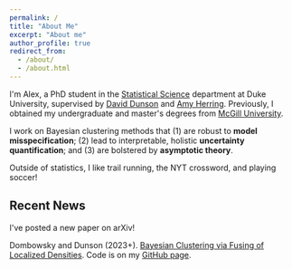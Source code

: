 ```yaml
---
permalink: /
title: "About Me"
excerpt: "About me"
author_profile: true
redirect_from: 
  - /about/
  - /about.html
---
```


I'm Alex, a PhD student in the [Statistical Science](https://stat.duke.edu/) department at Duke University, supervised by [David Dunson](https://scholar.google.com/citations?user=KwEOawwAAAAJ&hl=en&oi=ao) and [Amy Herring](https://scholar.google.com/citations?user=Pw0lX_8AAAAJ&hl=en&oi=ao). Previously, I obtained my undergraduate and master's degrees from [McGill University](https://www.mcgill.ca/mathstat/). 

I work on Bayesian clustering methods that (1) are robust to **model misspecification**; (2) lead to interpretable, holistic **uncertainty quantification**; and (3) are bolstered by **asymptotic theory**. 

Outside of statistics, I like trail running, the NYT crossword, and playing soccer! 

## Recent News
I've posted a new paper on arXiv! 

Dombowsky and Dunson (2023+). [Bayesian Clustering via Fusing of Localized Densities](https://arxiv.org/abs/2304.00074). Code is on my [GitHub page](https://github.com/adombowsky/FOLD).


